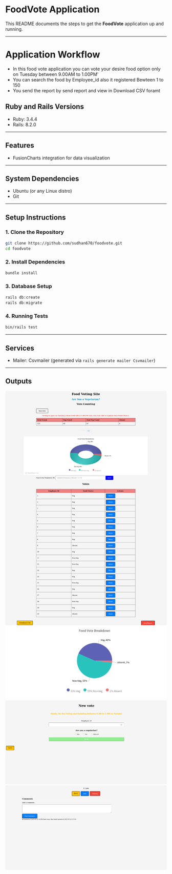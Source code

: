 # FoodVote Application

This README documents the steps to get the **FoodVote** application up and running.

---
# Application Workflow 

* In this food vote application you can vote your desire food option only on Tuesday between 9.00AM to 1.00PM'
* You can search the food by Employee_id also it registered Bewteen 1 to 150 
* You send the report by send report and view in Download CSV foramt

## Ruby and Rails Versions

* Ruby: 3.4.4
* Rails: 8.2.0

---

## Features

* FusionCharts integration for data visualization

---

## System Dependencies

* Ubuntu (or any Linux distro)
* Git

---

## Setup Instructions

### 1. Clone the Repository

```bash
git clone https://github.com/sudhan670/foodvote.git
cd foodvote
```

### 2. Install Dependencies

```bash
bundle install
```

### 3. Database Setup

```bash
rails db:create
rails db:migrate
```
### 4. Running Tests

```bash
bin/rails test
```

---

## Services

* Mailer: Csvmailer (generated via `rails generate mailer Csvmailer`)

---

## Outputs 


<img src="https://github.com/sudhan670/foodvote/blob/main/food.png" />

<img src="https://github.com/sudhan670/foodvote/blob/main/chart.png" />

<img src="https://github.com/sudhan670/foodvote/blob/main/new.png" />

<img src="https://github.com/sudhan670/foodvote/blob/main/poll.png" />
